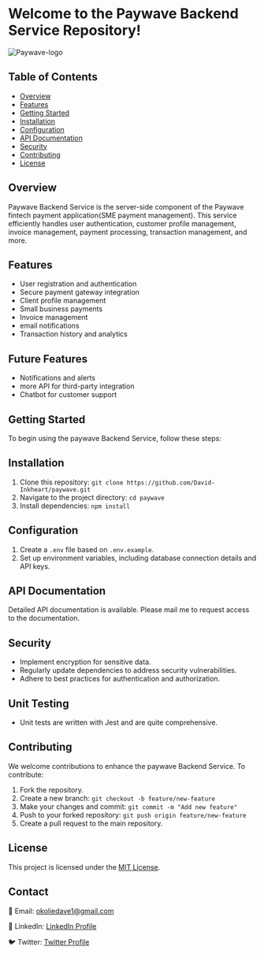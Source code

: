 # Welcome to the Paywave Backend Service Repository!

![Paywave-logo](https://github.com/David-Inkheart/paywave/assets/106752187/a48ced33-c2f1-4702-9eb1-ae4dbaeb3b35)

## Table of Contents

- [Overview](#overview)
- [Features](#features)
- [Getting Started](#getting-started)
- [Installation](#installation)
- [Configuration](#configuration)
- [API Documentation](#api-documentation)
- [Security](#security)
- [Contributing](#contributing)
- [License](#license)

## Overview

Paywave Backend Service is the server-side component of the Paywave fintech payment application(SME payment management). This service efficiently handles user authentication, customer profile management, invoice management, payment processing, transaction management, and more.

## Features

- User registration and authentication
- Secure payment gateway integration
- Client profile management
- Small business payments
- Invoice management
- email notifications
- Transaction history and analytics

## Future Features

- Notifications and alerts
- more API for third-party integration
- Chatbot for customer support

## Getting Started

To begin using the paywave Backend Service, follow these steps:

## Installation

1. Clone this repository: `git clone https://github.com/David-Inkheart/paywave.git`
2. Navigate to the project directory: `cd paywave`
3. Install dependencies: `npm install`

## Configuration

1. Create a `.env` file based on `.env.example`.
2. Set up environment variables, including database connection details and API keys.

## API Documentation

Detailed API documentation is available. Please mail me to request access to the documentation.

## Security

- Implement encryption for sensitive data.
- Regularly update dependencies to address security vulnerabilities.
- Adhere to best practices for authentication and authorization.

## Unit Testing

- Unit tests are written with Jest and are quite comprehensive.

## Contributing

We welcome contributions to enhance the paywave Backend Service. To contribute:

1. Fork the repository.
2. Create a new branch: `git checkout -b feature/new-feature`
3. Make your changes and commit: `git commit -m "Add new feature"`
4. Push to your forked repository: `git push origin feature/new-feature`
5. Create a pull request to the main repository.

## License

This project is licensed under the [MIT License](LICENSE).

## Contact

📧 Email: [okoliedave1@gmail.com](mailto:okoliedave1@gmail.com)

🔗 LinkedIn: [LinkedIn Profile](https://www.linkedin.com/in/david-okolie/)

🐦 Twitter: [Twitter Profile](https://twitter.com/David_Inkheart)

